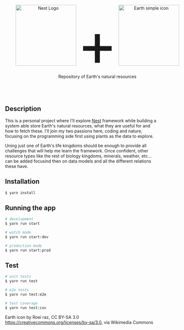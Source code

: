 <p align="center" style="width: 610px; height: 300px;">
  <a href="http://nestjs.com/" target="blank"><img src="https://nestjs.com/img/logo-small.svg" width="200" alt="Nest Logo" /></a> <span style="font-size: 200px; line-height: 200px;">+</span> <a title="Roei raz, CC BY-SA 3.0 &lt;https://creativecommons.org/licenses/by-sa/3.0&gt;, via Wikimedia Commons" href="https://commons.wikimedia.org/wiki/File:Earth_simple_icon.png"><img width="200" alt="Earth simple icon" src="https://upload.wikimedia.org/wikipedia/commons/c/c0/Earth_simple_icon.png"></a>
  <br />
  Repository of Earth's natural resources
</p>

## Description

This is a personal project where I'll explore [Nest](https://github.com/nestjs/nest) framework while building a system able store Earth's natural resources, what they are useful for and how to fetch these. I'll join my two passions here, coding and nature, focusing on the programming side first using plants as the data to explore. 

Uning just one of Earth's life kingdoms should be enough to provide all challenges that will help me learn the framework. Once confident, other resource types like the rest of biology kingdoms, minerals, weather, etc... can be added focusind then on data models and all the different relations these have.

## Installation

```bash
$ yarn install
```

## Running the app

```bash
# development
$ yarn run start

# watch mode
$ yarn run start:dev

# production mode
$ yarn run start:prod
```

## Test

```bash
# unit tests
$ yarn run test

# e2e tests
$ yarn run test:e2e

# test coverage
$ yarn run test:cov
```

Earth icon by Roei raz, CC BY-SA 3.0 <https://creativecommons.org/licenses/by-sa/3.0>, via Wikimedia Commons
